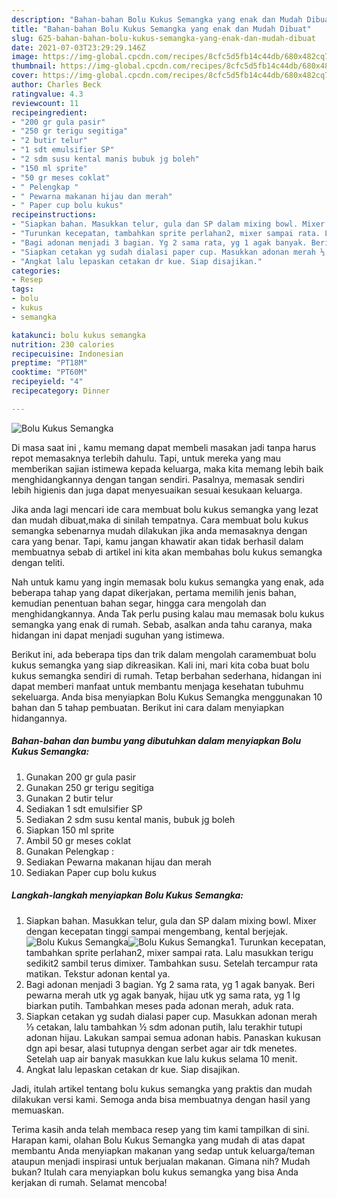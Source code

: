 ```yaml
---
description: "Bahan-bahan Bolu Kukus Semangka yang enak dan Mudah Dibuat"
title: "Bahan-bahan Bolu Kukus Semangka yang enak dan Mudah Dibuat"
slug: 625-bahan-bahan-bolu-kukus-semangka-yang-enak-dan-mudah-dibuat
date: 2021-07-03T23:29:29.146Z
image: https://img-global.cpcdn.com/recipes/8cfc5d5fb14c44db/680x482cq70/bolu-kukus-semangka-foto-resep-utama.jpg
thumbnail: https://img-global.cpcdn.com/recipes/8cfc5d5fb14c44db/680x482cq70/bolu-kukus-semangka-foto-resep-utama.jpg
cover: https://img-global.cpcdn.com/recipes/8cfc5d5fb14c44db/680x482cq70/bolu-kukus-semangka-foto-resep-utama.jpg
author: Charles Beck
ratingvalue: 4.3
reviewcount: 11
recipeingredient:
- "200 gr gula pasir"
- "250 gr terigu segitiga"
- "2 butir telur"
- "1 sdt emulsifier SP"
- "2 sdm susu kental manis bubuk jg boleh"
- "150 ml sprite"
- "50 gr meses coklat"
- " Pelengkap "
- " Pewarna makanan hijau dan merah"
- " Paper cup bolu kukus"
recipeinstructions:
- "Siapkan bahan. Masukkan telur, gula dan SP dalam mixing bowl. Mixer dengan kecepatan tinggi sampai mengembang, kental berjejak."
- "Turunkan kecepatan, tambahkan sprite perlahan2, mixer sampai rata. Lalu masukkan terigu sedikit2 sambil terus dimixer. Tambahkan susu. Setelah tercampur rata matikan. Tekstur adonan kental ya."
- "Bagi adonan menjadi 3 bagian. Yg 2 sama rata, yg 1 agak banyak. Beri pewarna merah utk yg agak banyak, hijau utk yg sama rata, yg 1 lg biarkan putih. Tambahkan meses pada adonan merah, aduk rata."
- "Siapkan cetakan yg sudah dialasi paper cup. Masukkan adonan merah ⅓ cetakan, lalu tambahkan ½ sdm adonan putih, lalu terakhir tutupi adonan hijau. Lakukan sampai semua adonan habis. Panaskan kukusan dgn api besar, alasi tutupnya dengan serbet agar air tdk menetes. Setelah uap air banyak masukkan kue lalu kukus selama 10 menit."
- "Angkat lalu lepaskan cetakan dr kue. Siap disajikan."
categories:
- Resep
tags:
- bolu
- kukus
- semangka

katakunci: bolu kukus semangka 
nutrition: 230 calories
recipecuisine: Indonesian
preptime: "PT18M"
cooktime: "PT60M"
recipeyield: "4"
recipecategory: Dinner

---
```



![Bolu Kukus Semangka](https://img-global.cpcdn.com/recipes/8cfc5d5fb14c44db/680x482cq70/bolu-kukus-semangka-foto-resep-utama.jpg)

Di masa  saat ini , kamu memang dapat membeli masakan jadi tanpa harus repot memasaknya terlebih dahulu. Tapi, untuk mereka yang mau memberikan sajian istimewa kepada keluarga, maka kita memang lebih baik menghidangkannya dengan tangan sendiri. Pasalnya, memasak sendiri lebih higienis dan juga dapat menyesuaikan sesuai kesukaan keluarga.

Jika anda lagi mencari ide cara membuat bolu kukus semangka yang lezat dan mudah dibuat,maka di sinilah tempatnya. Cara membuat bolu kukus semangka  sebenarnya mudah dilakukan jika anda memasaknya dengan cara yang benar. Tapi, kamu jangan khawatir akan tidak berhasil dalam membuatnya 
sebab di artikel ini kita akan membahas bolu kukus semangka dengan teliti.  



Nah untuk kamu yang ingin memasak bolu kukus semangka yang enak, ada beberapa tahap yang dapat dikerjakan, pertama memilih jenis bahan, kemudian penentuan bahan segar, hingga cara mengolah dan menghidangkannya. Anda Tak perlu pusing kalau mau memasak bolu kukus semangka yang enak di rumah. Sebab, asalkan anda  tahu caranya, maka hidangan ini dapat menjadi suguhan yang istimewa.

Berikut ini, ada beberapa tips dan trik dalam mengolah caramembuat bolu kukus semangka yang siap dikreasikan. Kali ini, mari kita coba buat bolu kukus semangka sendiri di rumah. Tetap berbahan sederhana, hidangan ini dapat memberi manfaat untuk membantu menjaga kesehatan tubuhmu sekeluarga. Anda bisa menyiapkan Bolu Kukus Semangka menggunakan 10 bahan dan 5 tahap pembuatan. Berikut ini cara dalam menyiapkan hidangannya.

<!--inarticleads1-->

##### Bahan-bahan dan bumbu yang dibutuhkan dalam menyiapkan Bolu Kukus Semangka:

1. Gunakan 200 gr gula pasir
1. Gunakan 250 gr terigu segitiga
1. Gunakan 2 butir telur
1. Sediakan 1 sdt emulsifier SP
1. Sediakan 2 sdm susu kental manis, bubuk jg boleh
1. Siapkan 150 ml sprite
1. Ambil 50 gr meses coklat
1. Gunakan  Pelengkap :
1. Sediakan  Pewarna makanan hijau dan merah
1. Sediakan  Paper cup bolu kukus




<!--inarticleads2-->

##### Langkah-langkah menyiapkan Bolu Kukus Semangka:

1. Siapkan bahan. Masukkan telur, gula dan SP dalam mixing bowl. Mixer dengan kecepatan tinggi sampai mengembang, kental berjejak.
<img src="https://img-global.cpcdn.com/steps/5001dc3bc6a9b9df/160x128cq70/bolu-kukus-semangka-langkah-memasak-1-foto.jpg" alt="Bolu Kukus Semangka"><img src="https://img-global.cpcdn.com/steps/526323a71f7646a4/160x128cq70/bolu-kukus-semangka-langkah-memasak-1-foto.jpg" alt="Bolu Kukus Semangka">1. Turunkan kecepatan, tambahkan sprite perlahan2, mixer sampai rata. Lalu masukkan terigu sedikit2 sambil terus dimixer. Tambahkan susu. Setelah tercampur rata matikan. Tekstur adonan kental ya.
1. Bagi adonan menjadi 3 bagian. Yg 2 sama rata, yg 1 agak banyak. Beri pewarna merah utk yg agak banyak, hijau utk yg sama rata, yg 1 lg biarkan putih. Tambahkan meses pada adonan merah, aduk rata.
1. Siapkan cetakan yg sudah dialasi paper cup. Masukkan adonan merah ⅓ cetakan, lalu tambahkan ½ sdm adonan putih, lalu terakhir tutupi adonan hijau. Lakukan sampai semua adonan habis. Panaskan kukusan dgn api besar, alasi tutupnya dengan serbet agar air tdk menetes. Setelah uap air banyak masukkan kue lalu kukus selama 10 menit.
1. Angkat lalu lepaskan cetakan dr kue. Siap disajikan.




Jadi, itulah artikel tentang  bolu kukus semangka  yang praktis dan mudah dilakukan versi kami. Semoga anda bisa membuatnya dengan hasil yang memuaskan. 

Terima kasih anda telah membaca resep yang tim kami tampilkan di sini. Harapan kami, olahan  Bolu Kukus Semangka yang mudah di atas dapat membantu Anda menyiapkan makanan yang sedap untuk keluarga/teman ataupun menjadi inspirasi untuk berjualan makanan. Gimana nih? Mudah bukan? Itulah cara menyiapkan bolu kukus semangka yang bisa Anda kerjakan di rumah. Selamat mencoba!

